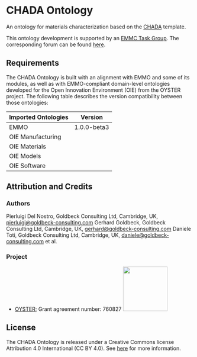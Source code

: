 # CHADA Ontology
An ontology for materials characterization based on the [CHADA](https://www.sciencedirect.com/science/article/pii/S235249281930087X?via%3Dihub) template.

This ontology development is supported by an [EMMC Task Group](https://emmc.eu/focus-areas/interoperability/tg2-5/). The corresponding forum can be found [here](https://emmc.eu/forum?view=topic&id=154).

## Requirements

The CHADA Ontology is built with an alignment with EMMO and some of its modules, as well as with EMMO-compliant domain-level ontologies developed for the Open Innovation Environment (OIE) from the OYSTER project. The following table describes the version compatibility between those ontologies:

| Imported Ontologies | Version           |
| ------------------- | ----------------- |
| EMMO                | 1.0.0-beta3       |
| OIE Manufacturing   |                   |
| OIE Materials       |                   |
| OIE Models          |                   |
| OIE Software        |                   |

## Attribution and Credits

### Authors
Pierluigi Del Nostro, Goldbeck Consulting Ltd, Cambridge, UK, pierluigi@goldbeck-consulting.com
Gerhard Goldbeck, Goldbeck Consulting Ltd, Cambridge, UK, gerhard@goldbeck-consulting.com
Daniele Toti, Goldbeck Consulting Ltd, Cambridge, UK, daniele@goldbeck-consulting.com
et al.

### Project
- [OYSTER](https://www.oyster-project.eu/); Grant agreement number: 760827 <img src="https://www.oyster-project.eu/wp-content/uploads/2018/02/oyster-web-logo2.png"  width="120">

## License

The CHADA Ontology is released under a Creative Commons license Attribution 4.0 International (CC BY 4.0). See [here](https://creativecommons.org/licenses/by/4.0/legalcode) for more information.
